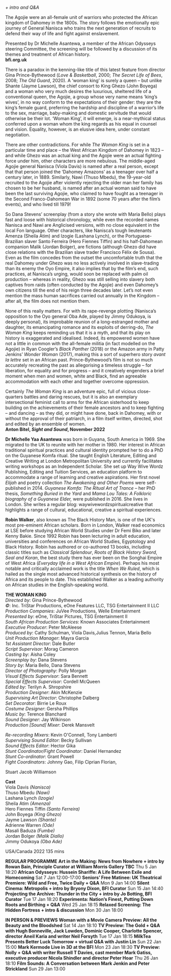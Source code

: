 

_+ intro and Q&A_

The Agojie were an all-female unit of warriors who protected the African kingdom of Dahomey in the 1800s. The story follows the emotionally epic journey of General Nanisca who trains the next generation of recruits to defend their way of life and fight against enslavement.

Presented by Dr Michelle Asantewa, a member of the African Odysseys steering Committee, the screening will be followed by a discussion of its themes and treatment of African history.  
**bfi.org.uk**

There is a paradox in the kenning-like title of this latest feature from director Gina Prince-Bythewood (_Love & Basketball_, 2000; _The Secret Life of Bees_, 2008; _The Old Guard_, 2020). A ‘woman king’ is surely a queen – but unlike Shante (Jayme Lawson), the chief consort to King Ghezo (John Boyega) and a woman who very much desires the luxurious, sheltered life of a conventional queen, the Agojie, a group whose very name means ‘king’s wives’, in no way conform to the expectations of their gender: they are the king’s female guard, preferring the hardship and discipline of a warrior’s life to the sex, marriage, baby-making and domestic servitude that would otherwise be their lot. ‘Woman King’, it will emerge, is a near-mythical status conferred upon a woman whom the king regards as his equal in counsel and vision. Equality, however, is an elusive idea here, under constant negotiation.

There are other contradictions. For while _The Woman King_ is set in a particular time and place – the West African Kingdom of Dahomey in 1823 – and while Ghezo was an actual king and the Agojie were an actual fighting force under him, other characters are more nebulous. The middle-aged Agojie general Nanisca (Viola Davis) is named after a real person, except that that person joined the ‘Dahomey Amazons’ as a teenager over half a century later, in 1889. Similarly, Nawi (Thuso Mbedu), the 19-year-old recruited to the Agojie after violently rejecting the older man her family has chosen to be her husband, is named after an actual woman said to have been the last surviving Agojie, who claimed to have fought as a teenager in the Second Franco-Dahomean War in 1892 (some 70 years after the film’s events), and who lived till 1979!

So Dana Stevens’ screenplay (from a story she wrote with Maria Bello) plays fast and loose with historical chronology, while even the recorded names Nanisca and Nawi are Anglicised versions, with no close equivalent in the local Fon language. Other characters, like Nanisca’s tough lieutenants Amenza (Sheila Atim) and Izogie (Lashana Lynch), or the Portuguese-Brazilian slaver Santo Ferreira (Hero Fiennes Tiffin) and his half-Dahomean companion Malik (Jordan Bolger), are fictions (although Ghezo did have close relations with the Brazilian slave trader Francisco Félix de Sousa). Even as the film concedes from the outset the uncomfortable truth that the real Dahomey under Ghezo was no less actively involved in slave-trading than its enemy the Oyo Empire, it also implies that by the film’s end, such practices, at Nanisca’s urging, would soon be replaced with palm oil production – whereas in reality, Ghezo was still selling into slavery both captives from raids (often conducted by the Agojie) and even Dahomey’s own citizens till the end of his reign three decades later. Let’s not even mention the mass human sacrifices carried out annually in the Kingdom – after all, the film does not mention them.

None of this really matters. For with its rape-revenge plotting (Nanisca’s opposition to the Oyo general Oba Ade, played by Jimmy Odukoya, is deeply personal), its improbable reunion of a long-estranged mother and daughter, its emancipating romance and its exploits of derring-do, _The Woman King_ keeps reminding us that it is a myth, and that its play on history is exaggerated and idealised. Indeed, its empowered women have not a little in common with the all-female militia (in fact modelled on the Agojie) in Ryan Coogler’s _Black_ _Panther_ (2018) or the Amazon army in Patty Jenkins’ _Wonder Woman_ (2017), making this a sort of superhero story _avant la lettre_ set in an African past. Prince-Bythewood’s film is not so much accurately recreating the past as allegorising a timeless struggle – for liberation, for equality and for progress – and it creatively engenders a brief moment when men and women, white and Black, find an agreeable accommodation with each other and together overcome oppression.

Certainly _The Woman King_ is an adventure epic, full of vicious close-quarters battles and daring rescues, but it is also an exemplary intersectional feminist call to arms for the African sisterhood to keep building on the achievements of their female ancestors and to keep fighting – and dancing – as they did, or might have done, back in Dahomey, with or without the approval of their patriarch, in a film itself written, directed, shot and edited by an ensemble of women.  
**Anton Bitel, _Sight and Sound_, November 2022**  

**Dr Michelle Yaa Asantewa** was born in Guyana, South America in 1969. She migrated to the UK to reunite with her mother in 1980. Her interest in African traditional spiritual practices and cultural identity prompted her to do a PhD on the Guyanese Komfa ritual. She taught English Literature, Editing and Creative Writing at London Metropolitan University and currently facilitates writing workshops as an Independent Scholar. She set up Way Wive Wordz Publishing, Editing and Tuition Services, an education platform to accommodate a range of learning and creative aspirations. Her first novel _Elijah_ and poetry collection _The Awakening and Other Poems_ were self-published in 2014. _Guyanese Komfa: The Ritual Art of Trance –_ her PhD thesis, _Something Buried in the Yard_ and _Mama Lou Tales: A Folkloric biography of a Guyanese Elder,_ were published in 2016. She lives in London. She writes a regular blog: waywivewordzspiritualcreative that highlights a range of cultural, educational, creative a spiritual experiences.

**Robin Walker**, also known as The Black History Man, is one of the UK's most pre-eminent African scholars. Born in London, Walker read economics at LSE before studying African World Studies under Dr Femi Biko and later Kenny Bakie. Since 1992 Robin has been lecturing in adult education, universities and conferences on African World Studies, Egyptology and Black History. Robin has authored or co-authored 13 books, including classic titles such as _Classical Splendour_, _Roots of Black History Sword_, _Seal and Koran_, the best study there has ever been on the Songhai Empire of West Africa (_Everyday life in a West African Empire_). Perhaps his most notable and critically acclaimed work is the title _When We Ruled_, which is hailed as the single most advanced historical synthesis on the history of Africa and its people to date. This established Walker as a leading authority on African studies in the English-speaking world.

**THE WOMAN KING**  
_Directed by_: Gina Prince-Bythewood  
_©_: Inc. TriStar Productions, eOne Features LLC, TSG Entertainment II LLC  
_Production Companies_: JuVee Productions, Welle Entertainment  
_Presented by_: eOne, TriStar Pictures, TSG Entertainment II  
_South African Production Services_: Known Associates Entertainment  
_Executive Producer_: Peter McAleese  
_Produced by_: Cathy Schulman, Viola Davis,Julius Tennon, Maria Bello  
_Unit Production Manager_: Mayra Garcia  
_1st Assistant Director_: Dale Butler  
_Script Supervisor_: Morag Cameron  
_Casting by_: Aisha Coley  
_Screenplay by_: Dana Stevens  
_Story by_: Maria Bello, Dana Stevens  
_Director of Photography_: Polly Morgan  
_Visual Effects Supervisor_: Sara Bennett  
_Special Effects Supervisor_: Cordell McQueen  
_Edited by_: Terilyn A. Shropshire  
_Production Designer_: Akin McKenzie  
_Supervising Art Director_: Christophe Dalberg  
_Set Decorator_: Birrie Le Roux  
_Costume Designer_: Gersha Phillips  
_Music by_: Terence Blanchard  
_Sound Designer_: Jay Wilkinson  
_Production [Sound] Mixer_: Derek Mansvelt

_Re-recording Mixers_: Kevin O'Connell, Tony Lamberti  
_Supervising Sound Editor_: Becky Sullivan  
_Sound Effects Editor_: Hector Gika  
_Stunt Coordinator/Fight Coordinator_: Daniel Hernandez  
_Stunt Co-ordinator_: Grant Powell  
_Fight Coordinators_: Johnny Gao, Filip Ciprian Florian,

Stuart Jacob Williamson

**Cast**  
Viola Davis _(Nanisca)_  
Thuso Mbedu _(Nawi)_  
Lashana Lynch _(Izogie)_  
Sheila Atim _(Amenza)_  
Hero Fiennes Tiffin _(Santo Ferreira)_  
John Boyega _(King Ghezo)_  
Jayme Lawson _(Shante)_  
Adrienne Warren _(Ode)_  
Masali Baduza _(Fumbe)_  
Jordan Bolger _(Malik Diallo)_  
Jimmy Odukoya _(Oba Ade)_

USA/Canada 2022
135 mins

**REGULAR PROGRAMME**
**Art in the Making: News from Nowhere + intro by Rowan Bain, Principle Curator at William Morris Gallery TBC**
Thu 5 Jan 18:20
**African Odysseys: Hussein Shariffe: A Life Between Exile and Homecoming**
Sat 7 Jan 12:00-17:00
**Seniors’ Free Matinee: UK Theatrical Premiere: Wild and Free, Twice Daily + Q&A**
Mon 9 Jan 14:00
**Silent Cinema: Metropolis + intro by Bryony Dixon, BFI Curator**
Sun 15 Jan 14:40
**Projecting the Archive: Thunder in the City + intro by Jo Botting, BFI Curator**
Tue 17 Jan 18:20
**Experimenta: Nation’s Finest, Putting Down Roots and Birthing + Q&A**
Wed 25 Jan 18:15
**Relaxed Screening: The Hidden Fortress + intro & discussion**
Mon 30 Jan 18:00

**IN PERSON & PREVIEWS**
**Woman with a Movie Camera Preview: All the Beauty and the Bloodshed**
Sat 14 Jan 18:10
**TV Preview: The Gold + Q&A with Hugh Bonneville, Jack Lowden, Dominic Cooper, Charlotte Spencer, director Aneil Karia and writer Neil Forsyth**
Tue 17 Jan 18:15
**MilkTea Presents Better Luck Tomorrow + virtual Q&A with Justin Lin**
Sun 22 Jan 15:00
**Mark Kermode Live in 3D at the BFI**
Mon 23 Jan 18:30
**TV Preview: Nolly + Q&A with writer Russell T Davies, cast member Mark Gatiss, executive producer Nicola Shindler and director Peter Hoar**
Thu 26 Jan 18:10
**Film Sounds: A Conversation between Mark Jenkin and Peter Strickland**
Sun 29 Jan 13:00
<!--stackedit_data:
eyJoaXN0b3J5IjpbMTM1NjI3NzEwOV19
-->